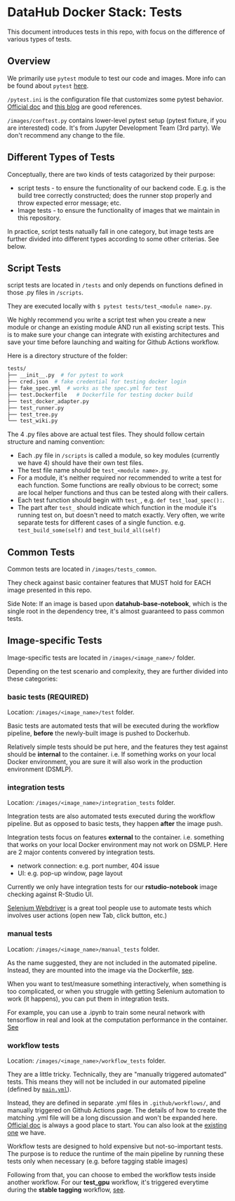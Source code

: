 # DataHub Docker Stack: Tests

This document introduces tests in this repo, with focus on the difference of various types of tests.

## Overview

We primarily use `pytest` module to test our code and images. More info can be found about `pytest` [here](https://docs.pytest.org/en/latest/contents.html).

`/pytest.ini` is the configuration file that customizes some pytest behavior. [Official doc](https://docs.pytest.org/en/7.1.x/reference/customize.html) and [this blog](https://subscription.packtpub.com/book/web-development/9781789347562/2/ch02lvl1sec11/configuration-pytest-ini) are good references.

`/images/conftest.py` contains lower-level pytest setup (pytest fixture, if you are interested) code. It's from Jupyter Development Team (3rd party). We don't recommend any change to the file.

## Different Types of Tests

Conceptually, there are two kinds of tests catagorized by their purpose:

- script tests - to ensure the functionality of our backend code. E.g. is the build tree correctly constructed; does the runner stop properly and throw expected error message; etc.
- Image tests - to ensure the functionality of images that we maintain in this repository.

In practice, script tests natually fall in one category, but image tests are further divided into different types according to some other criterias. See below.

## Script Tests

script tests are located in `/tests` and only depends on functions defined in those .py files in `/scripts`.

They are executed locally with `$ pytest tests/test_<module name>.py`.

We highly recommend you write a script test when you create a new module or change an existing module AND run all existing script tests. This is to make sure your change can integrate with existing architectures and save your time before launching and waiting for Github Actions workflow.

Here is a directory structure of the folder:

```bash
tests/
├── __init__.py  # for pytest to work
├── cred.json  # fake credential for testing docker login
├── fake_spec.yml  # works as the spec.yml for test
├── test.Dockerfile   # Dockerfile for testing docker build
├── test_docker_adapter.py
├── test_runner.py
├── test_tree.py
└── test_wiki.py
```

The 4 .py files above are actual test files. They should follow certain structure and naming convention:

- Each .py file in `/scripts` is called a module, so key modules (currently we have 4) should have their own test files.
- The test file name should be `test_<module name>.py`.
- For a module, it's neither required nor recommended to write a test for each function. Some functions are really obvious to be correct; some are local helper functions and thus can be tested along with their callers.
- Each test function should begin with `test_`, e.g. `def test_load_spec():`.
- The part after `test_` should indicate which function in the module it's running test on, but doesn't need to match exactly. Very often, we write separate tests for different cases of a single function. e.g. `test_build_some(self)` and `test_build_all(self)`

## Common Tests

Common tests are located in `/images/tests_common`.

They check against basic container features that MUST hold for EACH image presented in this repo.

Side Note: If an image is based upon **datahub-base-notebook**, which is the single root in the dependency tree, it's almost guaranteed to pass common tests.

## Image-specific Tests

Image-specific tests are located in `/images/<image_name>/` folder.

Depending on the test scenario and complexity, they are further divided into these categories:

### basic tests (REQUIRED)

Location: `/images/<image_name>/test` folder.

Basic tests are automated tests that will be executed during the workflow pipeline, **before** the newly-built image is pushed to Dockerhub.

Relatively simple tests should be put here, and the features they test against should be **internal** to the container. i.e. If something works on your local Docker environment, you are sure it will also work in the production environment (DSMLP).

### integration tests

Location: `/images/<image_name>/integration_tests` folder.

Integration tests are also automated tests executed during the workflow pipeline. But as opposed to basic tests, they happen **after** the image push.

Integration tests focus on features **external** to the container. i.e. something that works on your local Docker environment may not work on DSMLP. Here are 2 major contents convered by integration tests.

- network connection: e.g. port number, 404 issue
- UI: e.g. pop-up window, page layout

Currently we only have integration tests for our **rstudio-notebook** image checking against R-Studio UI.

[Selenium Webdriver](https://www.selenium.dev/documentation/webdriver/) is a great tool people use to automate tests which involves user actions (open new Tab, click button, etc.)

### manual tests

Location: `/images/<image_name>/manual_tests` folder.

As the name suggested, they are not included in the automated pipeline. Instead, they are mounted into the image via the Dockerfile, [see](/images/scipy-ml-notebook/Dockerfile#L29).

When you want to test/measure something interactively, when something is too complicated, or when you struggle with getting Selenium automation to work (it happens), you can put them in integration tests.

For example, you can use a .ipynb to train some neural network with tensorflow in real and look at the computation performance in the container. [See](/images/scipy-ml-notebook/manual_tests/tensorflow_mtest.ipynb)

### workflow tests

Location: `/images/<image_name>/workflow_tests` folder.

They are a little tricky. Technically, they are "manually triggered automated" tests. This means they will not be included in our automated pipeline (defined by [`main.yml`](/.github/workflows/main.yml)).

Instead, they are defined in separate .yml files in `.github/workflows/`, and manually triggered on Github Actions page. The details of how to create the matching .yml file will be a long discussion and won't be expanded here. [Official doc](https://docs.github.com/en/actions/using-workflows/workflow-syntax-for-github-actions) is always a good place to start. You can also look at the [existing one](/.github/workflows/test_gpu.yml) we have.

Workflow tests are designed to hold expensive but not-so-important tests. The purpose is to reduce the runtime of the main pipeline by running these tests only when necessary (e.g. before tagging stable images)

Following from that, you can choose to embed the workflow tests inside another workflow. For our **test_gpu** workflow, it's triggered everytime during the **stable tagging** workflow, [see](/.github/workflows/tag.yml#L17).
